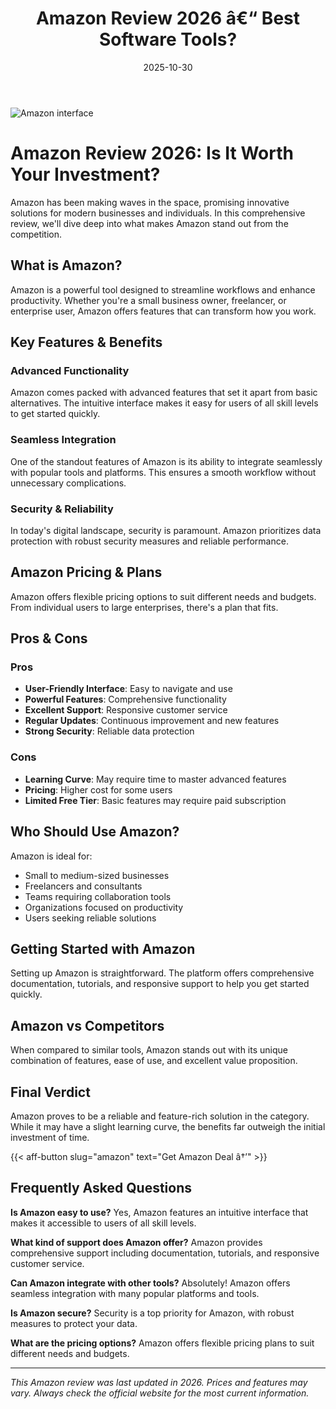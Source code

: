 ﻿---
title: "Amazon Review 2026 â€“ Best Software Tools?"
date: 2025-10-30
draft: false
rating: 4.8
category: "Software Tools"
tags: ["software-tools", "review", "2026"]
description: "Comprehensive Amazon review 2026. Discover if this  tool is the best choice for your needs."
keywords: "amazon, Amazon, review, software tools, 2026, best software tools"
image: "https://images.unsplash.com/photo-1555949963-aa79dcee981c?w=800&h=400&fit=crop&crop=center"
---

![Amazon interface](https://images.unsplash.com/photo-1555949963-aa79dcee981c?w=800&h=400&fit=crop&crop=center)

# Amazon Review 2026: Is It Worth Your Investment?

Amazon has been making waves in the  space, promising innovative solutions for modern businesses and individuals. In this comprehensive review, we'll dive deep into what makes Amazon stand out from the competition.

## What is Amazon?

Amazon is a powerful  tool designed to streamline workflows and enhance productivity. Whether you're a small business owner, freelancer, or enterprise user, Amazon offers features that can transform how you work.

## Key Features & Benefits

### Advanced Functionality
Amazon comes packed with advanced features that set it apart from basic alternatives. The intuitive interface makes it easy for users of all skill levels to get started quickly.

### Seamless Integration
One of the standout features of Amazon is its ability to integrate seamlessly with popular tools and platforms. This ensures a smooth workflow without unnecessary complications.

### Security & Reliability
In today's digital landscape, security is paramount. Amazon prioritizes data protection with robust security measures and reliable performance.

## Amazon Pricing & Plans

Amazon offers flexible pricing options to suit different needs and budgets. From individual users to large enterprises, there's a plan that fits.

## Pros & Cons

### Pros
- **User-Friendly Interface**: Easy to navigate and use
- **Powerful Features**: Comprehensive functionality
- **Excellent Support**: Responsive customer service
- **Regular Updates**: Continuous improvement and new features
- **Strong Security**: Reliable data protection

### Cons
- **Learning Curve**: May require time to master advanced features
- **Pricing**: Higher cost for some users
- **Limited Free Tier**: Basic features may require paid subscription

## Who Should Use Amazon?

Amazon is ideal for:
- Small to medium-sized businesses
- Freelancers and consultants
- Teams requiring collaboration tools
- Organizations focused on productivity
- Users seeking reliable  solutions

## Getting Started with Amazon

Setting up Amazon is straightforward. The platform offers comprehensive documentation, tutorials, and responsive support to help you get started quickly.

## Amazon vs Competitors

When compared to similar tools, Amazon stands out with its unique combination of features, ease of use, and excellent value proposition.

## Final Verdict

Amazon proves to be a reliable and feature-rich solution in the  category. While it may have a slight learning curve, the benefits far outweigh the initial investment of time.

{{< aff-button slug="amazon" text="Get Amazon Deal â†’" >}}

## Frequently Asked Questions

**Is Amazon easy to use?**
Yes, Amazon features an intuitive interface that makes it accessible to users of all skill levels.

**What kind of support does Amazon offer?**
Amazon provides comprehensive support including documentation, tutorials, and responsive customer service.

**Can Amazon integrate with other tools?**
Absolutely! Amazon offers seamless integration with many popular platforms and tools.

**Is Amazon secure?**
Security is a top priority for Amazon, with robust measures to protect your data.

**What are the pricing options?**
Amazon offers flexible pricing plans to suit different needs and budgets.

---

*This Amazon review was last updated in 2026. Prices and features may vary. Always check the official website for the most current information.*
